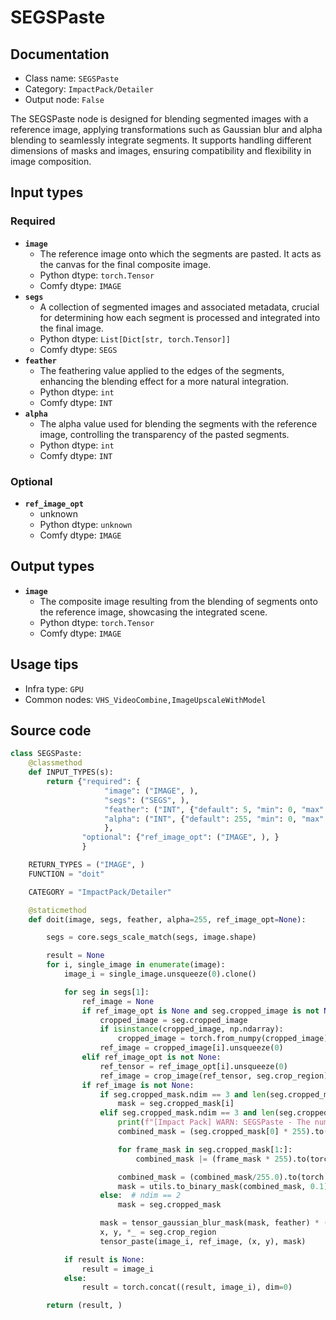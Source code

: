 # SEGSPaste
## Documentation
- Class name: `SEGSPaste`
- Category: `ImpactPack/Detailer`
- Output node: `False`

The SEGSPaste node is designed for blending segmented images with a reference image, applying transformations such as Gaussian blur and alpha blending to seamlessly integrate segments. It supports handling different dimensions of masks and images, ensuring compatibility and flexibility in image composition.
## Input types
### Required
- **`image`**
    - The reference image onto which the segments are pasted. It acts as the canvas for the final composite image.
    - Python dtype: `torch.Tensor`
    - Comfy dtype: `IMAGE`
- **`segs`**
    - A collection of segmented images and associated metadata, crucial for determining how each segment is processed and integrated into the final image.
    - Python dtype: `List[Dict[str, torch.Tensor]]`
    - Comfy dtype: `SEGS`
- **`feather`**
    - The feathering value applied to the edges of the segments, enhancing the blending effect for a more natural integration.
    - Python dtype: `int`
    - Comfy dtype: `INT`
- **`alpha`**
    - The alpha value used for blending the segments with the reference image, controlling the transparency of the pasted segments.
    - Python dtype: `int`
    - Comfy dtype: `INT`
### Optional
- **`ref_image_opt`**
    - unknown
    - Python dtype: `unknown`
    - Comfy dtype: `IMAGE`
## Output types
- **`image`**
    - The composite image resulting from the blending of segments onto the reference image, showcasing the integrated scene.
    - Python dtype: `torch.Tensor`
    - Comfy dtype: `IMAGE`
## Usage tips
- Infra type: `GPU`
- Common nodes: `VHS_VideoCombine,ImageUpscaleWithModel`


## Source code
```python
class SEGSPaste:
    @classmethod
    def INPUT_TYPES(s):
        return {"required": {
                     "image": ("IMAGE", ),
                     "segs": ("SEGS", ),
                     "feather": ("INT", {"default": 5, "min": 0, "max": 100, "step": 1}),
                     "alpha": ("INT", {"default": 255, "min": 0, "max": 255, "step": 1}),
                     },
                "optional": {"ref_image_opt": ("IMAGE", ), }
                }

    RETURN_TYPES = ("IMAGE", )
    FUNCTION = "doit"

    CATEGORY = "ImpactPack/Detailer"

    @staticmethod
    def doit(image, segs, feather, alpha=255, ref_image_opt=None):

        segs = core.segs_scale_match(segs, image.shape)

        result = None
        for i, single_image in enumerate(image):
            image_i = single_image.unsqueeze(0).clone()

            for seg in segs[1]:
                ref_image = None
                if ref_image_opt is None and seg.cropped_image is not None:
                    cropped_image = seg.cropped_image
                    if isinstance(cropped_image, np.ndarray):
                        cropped_image = torch.from_numpy(cropped_image)
                    ref_image = cropped_image[i].unsqueeze(0)
                elif ref_image_opt is not None:
                    ref_tensor = ref_image_opt[i].unsqueeze(0)
                    ref_image = crop_image(ref_tensor, seg.crop_region)
                if ref_image is not None:
                    if seg.cropped_mask.ndim == 3 and len(seg.cropped_mask) == len(image):
                        mask = seg.cropped_mask[i]
                    elif seg.cropped_mask.ndim == 3 and len(seg.cropped_mask) > 1:
                        print(f"[Impact Pack] WARN: SEGSPaste - The number of the mask batch({len(seg.cropped_mask)}) and the image batch({len(image)}) are different. Combine the mask frames and apply.")
                        combined_mask = (seg.cropped_mask[0] * 255).to(torch.uint8)

                        for frame_mask in seg.cropped_mask[1:]:
                            combined_mask |= (frame_mask * 255).to(torch.uint8)

                        combined_mask = (combined_mask/255.0).to(torch.float32)
                        mask = utils.to_binary_mask(combined_mask, 0.1)
                    else:  # ndim == 2
                        mask = seg.cropped_mask

                    mask = tensor_gaussian_blur_mask(mask, feather) * (alpha/255)
                    x, y, *_ = seg.crop_region
                    tensor_paste(image_i, ref_image, (x, y), mask)

            if result is None:
                result = image_i
            else:
                result = torch.concat((result, image_i), dim=0)

        return (result, )

```
